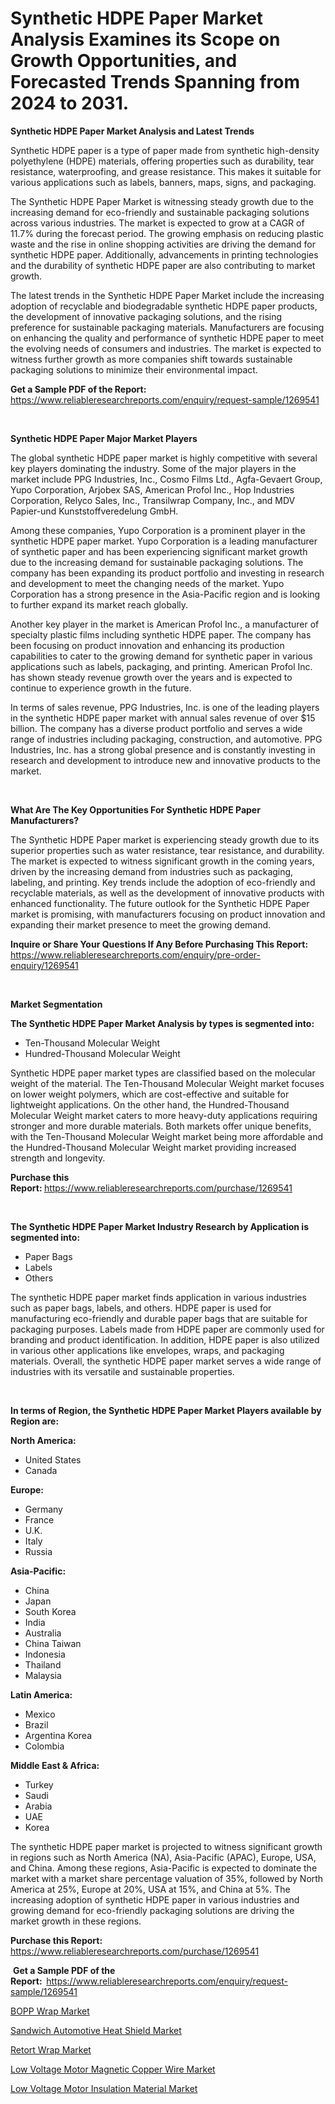 <p><h1>Synthetic HDPE Paper Market Analysis Examines its Scope on Growth Opportunities, and Forecasted Trends Spanning from 2024 to 2031.</h1></p><p><strong>Synthetic HDPE Paper Market Analysis and Latest Trends</strong></p>
<p><p>Synthetic HDPE paper is a type of paper made from synthetic high-density polyethylene (HDPE) materials, offering properties such as durability, tear resistance, waterproofing, and grease resistance. This makes it suitable for various applications such as labels, banners, maps, signs, and packaging.</p><p>The Synthetic HDPE Paper Market is witnessing steady growth due to the increasing demand for eco-friendly and sustainable packaging solutions across various industries. The market is expected to grow at a CAGR of 11.7% during the forecast period. The growing emphasis on reducing plastic waste and the rise in online shopping activities are driving the demand for synthetic HDPE paper. Additionally, advancements in printing technologies and the durability of synthetic HDPE paper are also contributing to market growth.</p><p>The latest trends in the Synthetic HDPE Paper Market include the increasing adoption of recyclable and biodegradable synthetic HDPE paper products, the development of innovative packaging solutions, and the rising preference for sustainable packaging materials. Manufacturers are focusing on enhancing the quality and performance of synthetic HDPE paper to meet the evolving needs of consumers and industries. The market is expected to witness further growth as more companies shift towards sustainable packaging solutions to minimize their environmental impact.</p></p>
<p><strong>Get a Sample PDF of the Report:&nbsp;</strong> <a href="https://www.reliableresearchreports.com/enquiry/request-sample/1269541">https://www.reliableresearchreports.com/enquiry/request-sample/1269541</a></p>
<p>&nbsp;</p>
<p><strong>Synthetic HDPE Paper Major Market Players</strong></p>
<p><p>The global synthetic HDPE paper market is highly competitive with several key players dominating the industry. Some of the major players in the market include PPG Industries, Inc., Cosmo Films Ltd., Agfa-Gevaert Group, Yupo Corporation, Arjobex SAS, American Profol Inc., Hop Industries Corporation, Relyco Sales, Inc., Transilwrap Company, Inc., and MDV Papier-und Kunststoffveredelung GmbH.</p><p>Among these companies, Yupo Corporation is a prominent player in the synthetic HDPE paper market. Yupo Corporation is a leading manufacturer of synthetic paper and has been experiencing significant market growth due to the increasing demand for sustainable packaging solutions. The company has been expanding its product portfolio and investing in research and development to meet the changing needs of the market. Yupo Corporation has a strong presence in the Asia-Pacific region and is looking to further expand its market reach globally.</p><p>Another key player in the market is American Profol Inc., a manufacturer of specialty plastic films including synthetic HDPE paper. The company has been focusing on product innovation and enhancing its production capabilities to cater to the growing demand for synthetic paper in various applications such as labels, packaging, and printing. American Profol Inc. has shown steady revenue growth over the years and is expected to continue to experience growth in the future.</p><p>In terms of sales revenue, PPG Industries, Inc. is one of the leading players in the synthetic HDPE paper market with annual sales revenue of over $15 billion. The company has a diverse product portfolio and serves a wide range of industries including packaging, construction, and automotive. PPG Industries, Inc. has a strong global presence and is constantly investing in research and development to introduce new and innovative products to the market.</p></p>
<p>&nbsp;</p>
<p><strong>What Are The Key Opportunities For Synthetic HDPE Paper Manufacturers?</strong></p>
<p><p>The Synthetic HDPE Paper market is experiencing steady growth due to its superior properties such as water resistance, tear resistance, and durability. The market is expected to witness significant growth in the coming years, driven by the increasing demand from industries such as packaging, labeling, and printing. Key trends include the adoption of eco-friendly and recyclable materials, as well as the development of innovative products with enhanced functionality. The future outlook for the Synthetic HDPE Paper market is promising, with manufacturers focusing on product innovation and expanding their market presence to meet the growing demand.</p></p>
<p><strong>Inquire or Share Your Questions If Any Before Purchasing This Report:</strong> <a href="https://www.reliableresearchreports.com/enquiry/pre-order-enquiry/1269541">https://www.reliableresearchreports.com/enquiry/pre-order-enquiry/1269541</a></p>
<p>&nbsp;</p>
<p><strong>Market Segmentation</strong></p>
<p><strong>The Synthetic HDPE Paper Market Analysis by types is segmented into:</strong></p>
<p><ul><li>Ten-Thousand Molecular Weight</li><li>Hundred-Thousand Molecular Weight</li></ul></p>
<p><p>Synthetic HDPE paper market types are classified based on the molecular weight of the material. The Ten-Thousand Molecular Weight market focuses on lower weight polymers, which are cost-effective and suitable for lightweight applications. On the other hand, the Hundred-Thousand Molecular Weight market caters to more heavy-duty applications requiring stronger and more durable materials. Both markets offer unique benefits, with the Ten-Thousand Molecular Weight market being more affordable and the Hundred-Thousand Molecular Weight market providing increased strength and longevity.</p></p>
<p><strong>Purchase this Report:&nbsp;</strong><a href="https://www.reliableresearchreports.com/purchase/1269541">https://www.reliableresearchreports.com/purchase/1269541</a></p>
<p>&nbsp;</p>
<p><strong>The Synthetic HDPE Paper Market Industry Research by Application is segmented into:</strong></p>
<p><ul><li>Paper Bags</li><li>Labels</li><li>Others</li></ul></p>
<p><p>The synthetic HDPE paper market finds application in various industries such as paper bags, labels, and others. HDPE paper is used for manufacturing eco-friendly and durable paper bags that are suitable for packaging purposes. Labels made from HDPE paper are commonly used for branding and product identification. In addition, HDPE paper is also utilized in various other applications like envelopes, wraps, and packaging materials. Overall, the synthetic HDPE paper market serves a wide range of industries with its versatile and sustainable properties.</p></p>
<p>&nbsp;</p>
<p><strong>In terms of Region, the Synthetic HDPE Paper Market Players available by Region are:</strong></p>
<p>
    <p> <strong> North America: </strong>
        <ul>
            <li>United States</li>
            <li>Canada</li>
        </ul>
        </p> 
    <p> <strong> Europe: </strong>
        <ul>
            <li>Germany</li>
            <li>France</li>
            <li>U.K.</li>
            <li>Italy</li>
            <li>Russia</li>
        </ul>
        </p> 
    <p> <strong> Asia-Pacific: </strong>
        <ul>
            <li>China</li>
            <li>Japan</li>
            <li>South Korea</li>
            <li>India</li>
            <li>Australia</li>
            <li>China Taiwan</li>
            <li>Indonesia</li>
            <li>Thailand</li>
            <li>Malaysia</li>
        </ul>
        </p> 
    <p> <strong> Latin America: </strong>
        <ul>
            <li>Mexico</li>
            <li>Brazil</li>
            <li>Argentina Korea</li>
            <li>Colombia</li>
        </ul>
        </p> 
    <p> <strong> Middle East & Africa: </strong>
        <ul>
            <li>Turkey</li>
            <li>Saudi</li>
            <li>Arabia</li>
            <li>UAE</li>
            <li>Korea</li>
        </ul>
    </p>
    </p>
<p><p>The synthetic HDPE paper market is projected to witness significant growth in regions such as North America (NA), Asia-Pacific (APAC), Europe, USA, and China. Among these regions, Asia-Pacific is expected to dominate the market with a market share percentage valuation of 35%, followed by North America at 25%, Europe at 20%, USA at 15%, and China at 5%. The increasing adoption of synthetic HDPE paper in various industries and growing demand for eco-friendly packaging solutions are driving the market growth in these regions.</p></p>
<p><strong>Purchase this Report: </strong><a href="https://www.reliableresearchreports.com/purchase/1269541">https://www.reliableresearchreports.com/purchase/1269541</a></p>
<p>&nbsp;<strong>Get a Sample PDF of the Report:&nbsp;&nbsp;</strong><a href="https://www.reliableresearchreports.com/enquiry/request-sample/1269541">https://www.reliableresearchreports.com/enquiry/request-sample/1269541</a></p>
<p><strong></strong></p>
<p><p><a href="https://github.com/NorbertYates/Market-Research-Report-List-3/blob/main/bopp-wrap-market.md">BOPP Wrap Market</a></p><p><a href="https://github.com/globismark/Market-Research-Report-List-2/blob/main/sandwich-automotive-heat-shield-market.md">Sandwich Automotive Heat Shield Market</a></p><p><a href="https://github.com/prosalinda88/Market-Research-Report-List-3/blob/main/retort-wrap-market.md">Retort Wrap Market</a></p><p><a href="https://issuu.com/reportprime-2/docs/low-voltage-motor-magnetic-copper-wire-market-size">Low Voltage Motor Magnetic Copper Wire Market</a></p><p><a href="https://issuu.com/reportprime-2/docs/low-voltage-motor-insulation-material-market-size-">Low Voltage Motor Insulation Material Market</a></p></p>